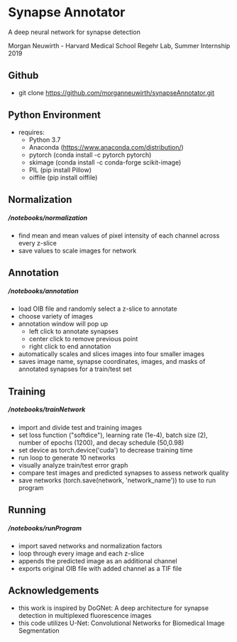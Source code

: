 # Synapse Annotator
A deep neural network for synapse detection

Morgan Neuwirth - Harvard Medical School Regehr Lab, Summer Internship 2019

## Github

- git clone https://github.com/morganneuwirth/synapseAnnotator.git


## Python Environment

- requires:
    - Python 3.7
    - Anaconda (https://www.anaconda.com/distribution/)
    - pytorch (conda install -c pytorch pytorch)
    - skimage (conda install -c conda-forge scikit-image)
    - PIL (pip install Pillow)
    - oiffile (pip install oiffile)

## Normalization
##### /notebooks/normalization

- find mean and mean values of pixel intensity of each channel across every z-slice
- save values to scale images for network

## Annotation
##### /notebooks/annotation

- load OIB file and randomly select a z-slice to annotate
- choose variety of images
- annotation window will pop up
    - left click to annotate synapses
    - center click to remove previous point
    - right click to end annotation
- automatically scales and slices images into four smaller images
- saves image name, synapse coordinates, images, and masks of annotated synapses for a train/test set

## Training
##### /notebooks/trainNetwork

- import and divide test and training images
- set loss function ("softdice"), learning rate (1e-4), batch size (2), number of epochs (1200), and decay schedule (50,0.98)
- set device as torch.device('cuda') to decrease training time
- run loop to generate 10 networks
- visually analyze train/test error graph
- compare test images and predicted synapses to assess network quality
- save networks (torch.save(network, 'network_name')) to use to run program


## Running
##### /notebooks/runProgram

- import saved networks and normalization factors
- loop through every image and each z-slice
- appends the predicted image as an additional channel
- exports original OIB file with added channel as a TIF file

## Acknowledgements

- this work is inspired by DoGNet: A deep architecture for synapse detection in multiplexed fluorescence images
- this code utilizes U-Net: Convolutional Networks for Biomedical Image Segmentation
